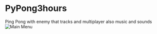 # PyPong3hours
Ping Pong with enemy that tracks and multiplayer also music and sounds
![Main Menu]([images/example.png](https://github.com/tigerlero/PyPong3hours/blob/main/Screenshot%202024-04-20%20170931.png))
